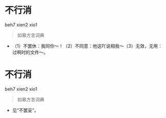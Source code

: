 # 不行消
beh7 xien2 xio1
> 如皋方言词典
- （1）不罢休：我同你～！（2）不同意：他这吖说相我～（3）无效，无用：过啊时的文件～。

# 不行消
beh7 xien2 xio1
> 如皋方言词典
- 见“不罢妥”。
